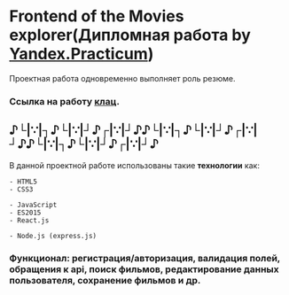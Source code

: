 # Frontend of the Movies explorer(Дипломная работа by [Yandex.Practicum](https://practicum.yandex.ru/ "Практикум"))
Проектная работа одновременно выполняет роль резюме.
### Ссылка на работу [клац](https://movies.kolganov.nomorepartiesxyz.ru "Фронт").
♪└|∵|┐♪└|∵|┘♪┌|∵|┘♪♪└|∵|┐♪└|∵|┘♪┌|∵|┘♪♪└|∵|┐♪└|∵|┘♪┌|∵|┘♪
----
В данной проектной работе использованы такие **технологии** как:
```
- HTML5
- CSS3
```
```JS
- JavaScript
- ES2015
- React.js
```
```
- Node.js (express.js)
```
### Функционал: регистрация/авторизация, валидация полей, обращения к api, поиск фильмов, редактирование данных пользователя, сохранение фильмов и др.
